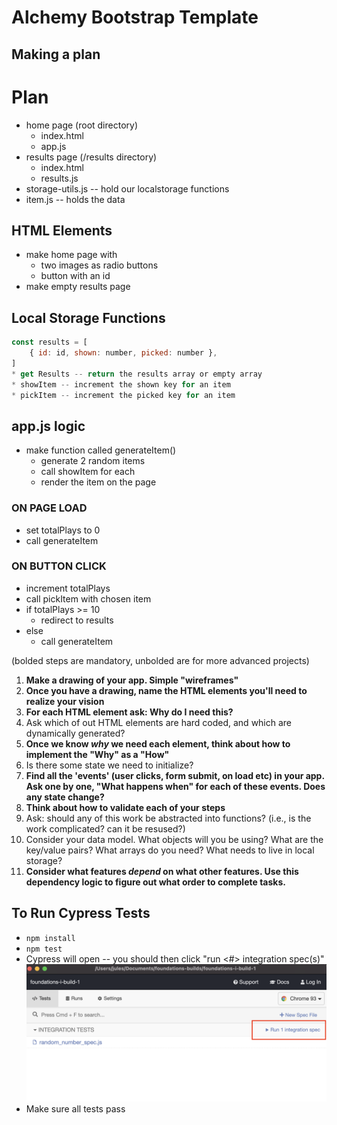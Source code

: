 # Alchemy Bootstrap Template

## Making a plan

# Plan
* home page (root directory)
    * index.html
    * app.js
* results page (/results directory)
    * index.html
    * results.js
* storage-utils.js -- hold our localstorage functions
* item.js -- holds the data

## HTML Elements
* make home page with
    * two images as radio buttons
    * button with an id
* make empty results page

## Local Storage Functions
```javascript
const results = [
    { id: id, shown: number, picked: number },
]
* get Results -- return the results array or empty array
* showItem -- increment the shown key for an item
* pickItem -- increment the picked key for an item
```

## app.js logic
* make function called generateItem()
    * generate 2 random items
    * call showItem for each
    * render the item on the page

### ON PAGE LOAD
* set totalPlays to 0
* call generateItem
### ON BUTTON CLICK
* increment totalPlays
* call pickItem with chosen item
* if totalPlays >= 10
    * redirect to results
* else
    * call generateItem


(bolded steps are mandatory, unbolded are for more advanced projects)

1) **Make a drawing of your app. Simple "wireframes"**
2) **Once you have a drawing, name the HTML elements you'll need to realize your vision**
3) **For each HTML element ask: Why do I need this?**
4) Ask which of out HTML elements are hard coded, and which are dynamically generated?
5) **Once we know _why_ we need each element, think about how to implement the "Why" as a "How"**
6) Is there some state we need to initialize?
7) **Find all the 'events' (user clicks, form submit, on load etc) in your app. Ask one by one, "What happens when" for each of these events. Does any state change?**
8) **Think about how to validate each of your steps**
9) Ask: should any of this work be abstracted into functions? (i.e., is the work complicated? can it be resused?)
10) Consider your data model. What objects will you be using? What are the key/value pairs? What arrays do you need? What needs to live in local storage?
11) **Consider what features _depend_ on what other features. Use this dependency logic to figure out what order to complete tasks.**


## To Run Cypress Tests
* `npm install`
* `npm test`
* Cypress will open -- you should then click "run <#> integration spec(s)"
    ![](cypress.png)
* Make sure all tests pass